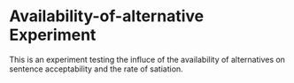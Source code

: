 # Availability-of-alternative Experiment  

This is an experiment testing the influce of the availability of alternatives on sentence acceptability and the rate of satiation. 
